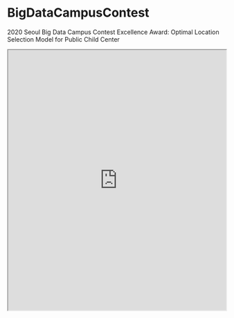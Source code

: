 
# BigDataCampusContest
2020 Seoul Big Data Campus Contest Excellence Award: Optimal Location Selection Model for Public Child Center

<iframe src="https://drive.google.com/file/d/193LcqaKGFyYtt8k77G2H1TjIueXn5V9r/view?usp=sharing" width="100%" height="600px"></iframe>
